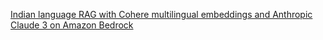 [Indian language RAG with Cohere multilingual embeddings and Anthropic Claude 3 on Amazon Bedrock](https://aws.amazon.com/blogs/machine-learning/indian-language-rag-with-cohere-multilingual-embeddings-and-anthropic-claude-3-on-amazon-bedrock/)
